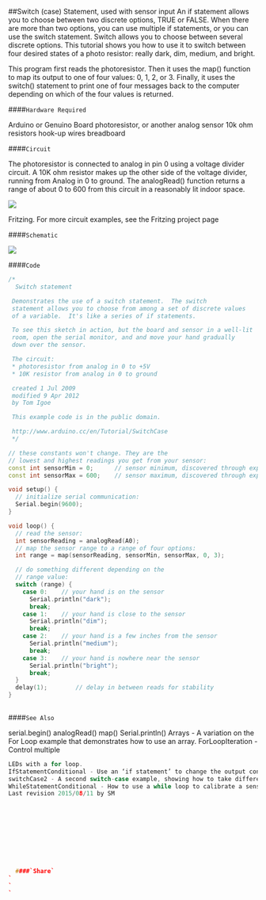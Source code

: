 ##Switch (case) Statement, used with sensor input
An if statement allows you to choose between two discrete options, TRUE or FALSE.  When there are more than two options, you can use multiple if statements, or you can use the switch statement.  Switch allows you to choose between several discrete options.  This tutorial shows you how to use it to switch between four desired states of a photo resistor:  really dark, dim, medium, and bright.

This program first reads the photoresistor.  Then it uses the map() function to map its output to one of four values: 0, 1, 2, or 3.  Finally, it uses the switch() statement to print one of four messages back to the computer depending on which of the four values is returned. 

####`Hardware Required`


Arduino or Genuino Board
photoresistor, or another analog sensor
10k ohm resistors
hook-up wires
breadboard

####`Circuit`


The photoresistor is connected to analog in pin 0 using a voltage divider  circuit.  A 10K ohm resistor makes up the other side of the voltage divider, running from Analog in 0 to ground.  The analogRead() function returns a range of about 0 to 600 from this circuit in a reasonably lit indoor space.




![](img/switchCase_bb.png)

Fritzing. For more circuit examples, see the Fritzing project page 

####`Schematic`




![](img/switchCase2_N_schem.png)


####`Code`




  
```c++
/*
  Switch statement

 Demonstrates the use of a switch statement.  The switch
 statement allows you to choose from among a set of discrete values
 of a variable.  It's like a series of if statements.

 To see this sketch in action, but the board and sensor in a well-lit
 room, open the serial monitor, and and move your hand gradually
 down over the sensor.

 The circuit:
 * photoresistor from analog in 0 to +5V
 * 10K resistor from analog in 0 to ground

 created 1 Jul 2009
 modified 9 Apr 2012
 by Tom Igoe

 This example code is in the public domain.

 http://www.arduino.cc/en/Tutorial/SwitchCase
 */

// these constants won't change. They are the
// lowest and highest readings you get from your sensor:
const int sensorMin = 0;      // sensor minimum, discovered through experiment
const int sensorMax = 600;    // sensor maximum, discovered through experiment

void setup() {
  // initialize serial communication:
  Serial.begin(9600);
}

void loop() {
  // read the sensor:
  int sensorReading = analogRead(A0);
  // map the sensor range to a range of four options:
  int range = map(sensorReading, sensorMin, sensorMax, 0, 3);

  // do something different depending on the
  // range value:
  switch (range) {
    case 0:    // your hand is on the sensor
      Serial.println("dark");
      break;
    case 1:    // your hand is close to the sensor
      Serial.println("dim");
      break;
    case 2:    // your hand is a few inches from the sensor
      Serial.println("medium");
      break;
    case 3:    // your hand is nowhere near the sensor
      Serial.println("bright");
      break;
  }
  delay(1);        // delay in between reads for stability
}
  
```





####`See Also`

serial.begin() 
analogRead() 
map() 
Serial.println() 
Arrays - A variation on the For Loop example that demonstrates how to use an array.
ForLoopIteration - Control multiple 
```c++
LEDs with a for loop.
IfStatementConditional - Use an ‘if statement’ to change the output conditions based on changing the input conditions.
switchCase2 - A second switch-case example, showing how to take different actions based on the characters received in the serial port.
WhileStatementConditional - How to use a while loop to calibrate a sensor while a button is being read.
Last revision 2015/08/11 by SM




				
				




  ####`Share`
`
`
`
